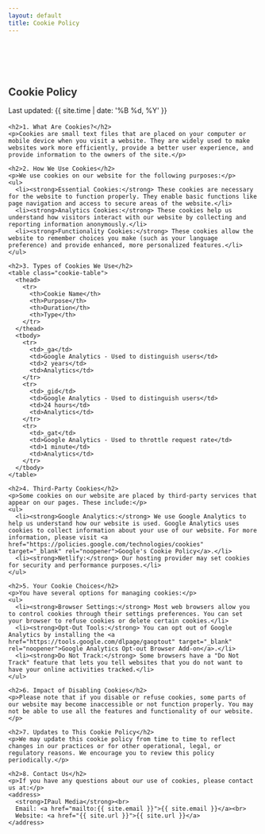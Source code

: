 ```yaml
---
layout: default
title: Cookie Policy
---
```

<!-- markdownlint-disable -->
<section class="cookie-policy-section" style="padding: 60px 0;">
  <div class="container" style="max-width: 800px; margin: 0 auto;">
    <h1>Cookie Policy</h1>
    <p class="text-muted">Last updated: {{ site.time | date: '%B %d, %Y' }}</p>

    <h2>1. What Are Cookies?</h2>
    <p>Cookies are small text files that are placed on your computer or mobile device when you visit a website. They are widely used to make websites work more efficiently, provide a better user experience, and provide information to the owners of the site.</p>

    <h2>2. How We Use Cookies</h2>
    <p>We use cookies on our website for the following purposes:</p>
    <ul>
      <li><strong>Essential Cookies:</strong> These cookies are necessary for the website to function properly. They enable basic functions like page navigation and access to secure areas of the website.</li>
      <li><strong>Analytics Cookies:</strong> These cookies help us understand how visitors interact with our website by collecting and reporting information anonymously.</li>
      <li><strong>Functionality Cookies:</strong> These cookies allow the website to remember choices you make (such as your language preference) and provide enhanced, more personalized features.</li>
    </ul>

    <h2>3. Types of Cookies We Use</h2>
    <table class="cookie-table">
      <thead>
        <tr>
          <th>Cookie Name</th>
          <th>Purpose</th>
          <th>Duration</th>
          <th>Type</th>
        </tr>
      </thead>
      <tbody>
        <tr>
          <td>_ga</td>
          <td>Google Analytics - Used to distinguish users</td>
          <td>2 years</td>
          <td>Analytics</td>
        </tr>
        <tr>
          <td>_gid</td>
          <td>Google Analytics - Used to distinguish users</td>
          <td>24 hours</td>
          <td>Analytics</td>
        </tr>
        <tr>
          <td>_gat</td>
          <td>Google Analytics - Used to throttle request rate</td>
          <td>1 minute</td>
          <td>Analytics</td>
        </tr>
      </tbody>
    </table>

    <h2>4. Third-Party Cookies</h2>
    <p>Some cookies on our website are placed by third-party services that appear on our pages. These include:</p>
    <ul>
      <li><strong>Google Analytics:</strong> We use Google Analytics to help us understand how our website is used. Google Analytics uses cookies to collect information about your use of our website. For more information, please visit <a href="https://policies.google.com/technologies/cookies" target="_blank" rel="noopener">Google's Cookie Policy</a>.</li>
      <li><strong>Netlify:</strong> Our hosting provider may set cookies for security and performance purposes.</li>
    </ul>

    <h2>5. Your Cookie Choices</h2>
    <p>You have several options for managing cookies:</p>
    <ul>
      <li><strong>Browser Settings:</strong> Most web browsers allow you to control cookies through their settings preferences. You can set your browser to refuse cookies or delete certain cookies.</li>
      <li><strong>Opt-Out Tools:</strong> You can opt out of Google Analytics by installing the <a href="https://tools.google.com/dlpage/gaoptout" target="_blank" rel="noopener">Google Analytics Opt-out Browser Add-on</a>.</li>
      <li><strong>Do Not Track:</strong> Some browsers have a "Do Not Track" feature that lets you tell websites that you do not want to have your online activities tracked.</li>
    </ul>

    <h2>6. Impact of Disabling Cookies</h2>
    <p>Please note that if you disable or refuse cookies, some parts of our website may become inaccessible or not function properly. You may not be able to use all the features and functionality of our website.</p>

    <h2>7. Updates to This Cookie Policy</h2>
    <p>We may update this cookie policy from time to time to reflect changes in our practices or for other operational, legal, or regulatory reasons. We encourage you to review this policy periodically.</p>

    <h2>8. Contact Us</h2>
    <p>If you have any questions about our use of cookies, please contact us at:</p>
    <address>
      <strong>IPaul Media</strong><br>
      Email: <a href="mailto:{{ site.email }}">{{ site.email }}</a><br>
      Website: <a href="{{ site.url }}">{{ site.url }}</a>
    </address>
  </div>
</section>

<style>
.cookie-policy-section h1 {
  color: #333;
  margin-bottom: 10px;
}

.cookie-policy-section h2 {
  color: #444;
  margin-top: 30px;
  margin-bottom: 15px;
  font-size: 1.5rem;
}

.cookie-policy-section p {
  line-height: 1.6;
  margin-bottom: 15px;
}

.cookie-policy-section ul {
  margin-bottom: 15px;
  padding-left: 30px;
}

.cookie-policy-section li {
  margin-bottom: 5px;
}

.cookie-policy-section address {
  background-color: #f8f9fa;
  padding: 20px;
  border-radius: 5px;
  margin: 20px 0;
}

.cookie-table {
  width: 100%;
  border-collapse: collapse;
  margin: 20px 0;
}

.cookie-table th,
.cookie-table td {
  border: 1px solid #ddd;
  padding: 12px;
  text-align: left;
}

.cookie-table th {
  background-color: #f8f9fa;
  font-weight: bold;
}

.cookie-table tr:nth-child(even) {
  background-color: #f8f9fa;
}
</style>
